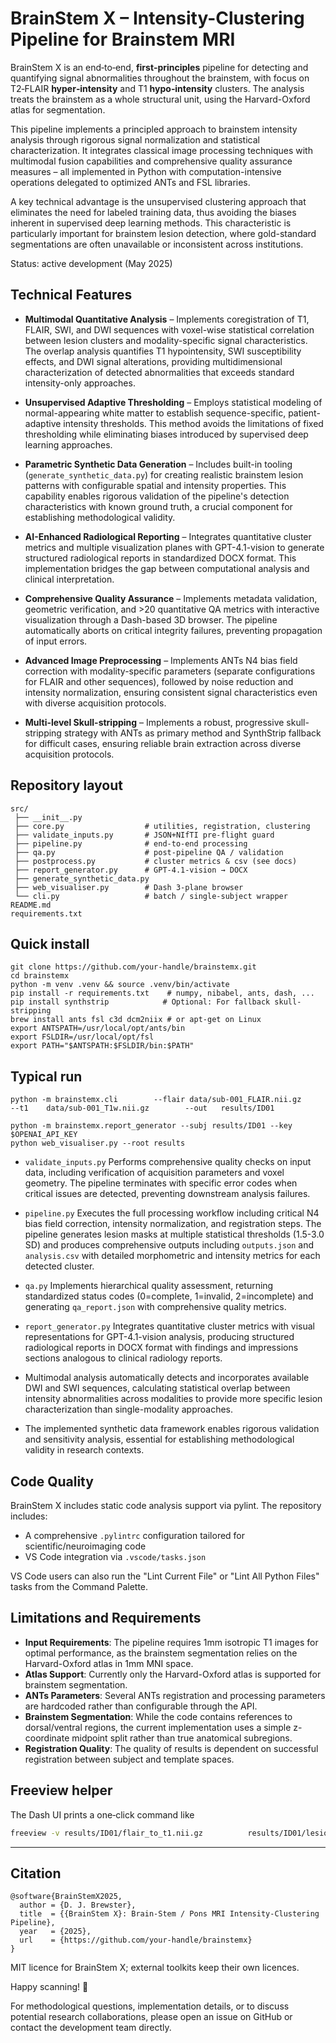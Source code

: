 # BrainStem X – Intensity-Clustering Pipeline for Brainstem MRI

BrainStem X is an end‑to‑end, **first‑principles** pipeline for detecting and quantifying signal abnormalities throughout the brainstem, with focus on T2‑FLAIR **hyper‑intensity** and T1 **hypo‑intensity** clusters. The analysis treats the brainstem as a whole structural unit, using the Harvard-Oxford atlas for segmentation.

This pipeline implements a principled approach to brainstem intensity analysis through rigorous signal normalization and statistical characterization. It integrates classical image processing techniques with multimodal fusion capabilities and comprehensive quality assurance measures – all implemented in Python with computation-intensive operations delegated to optimized ANTs and FSL libraries.

A key technical advantage is the unsupervised clustering approach that eliminates the need for labeled training data, thus avoiding the biases inherent in supervised deep learning methods. This characteristic is particularly important for brainstem lesion detection, where gold-standard segmentations are often unavailable or inconsistent across institutions.

Status: active development (May 2025)

## Technical Features

* **Multimodal Quantitative Analysis** – Implements coregistration of T1, FLAIR, SWI, and DWI sequences with voxel-wise statistical correlation between lesion clusters and modality-specific signal characteristics. The overlap analysis quantifies T1 hypointensity, SWI susceptibility effects, and DWI signal alterations, providing multidimensional characterization of detected abnormalities that exceeds standard intensity-only approaches.

* **Unsupervised Adaptive Thresholding** – Employs statistical modeling of normal-appearing white matter to establish sequence-specific, patient-adaptive intensity thresholds. This method avoids the limitations of fixed thresholding while eliminating biases introduced by supervised deep learning approaches.

* **Parametric Synthetic Data Generation** – Includes built-in tooling (`generate_synthetic_data.py`) for creating realistic brainstem lesion patterns with configurable spatial and intensity properties. This capability enables rigorous validation of the pipeline's detection characteristics with known ground truth, a crucial component for establishing methodological validity.

* **AI-Enhanced Radiological Reporting** – Integrates quantitative cluster metrics and multiple visualization planes with GPT-4.1-vision to generate structured radiological reports in standardized DOCX format. This implementation bridges the gap between computational analysis and clinical interpretation.

* **Comprehensive Quality Assurance** – Implements metadata validation, geometric verification, and >20 quantitative QA metrics with interactive visualization through a Dash-based 3D browser. The pipeline automatically aborts on critical integrity failures, preventing propagation of input errors.

* **Advanced Image Preprocessing** – Implements ANTs N4 bias field correction with modality-specific parameters (separate configurations for FLAIR and other sequences), followed by noise reduction and intensity normalization, ensuring consistent signal characteristics even with diverse acquisition protocols.

* **Multi-level Skull-stripping** – Implements a robust, progressive skull-stripping strategy with ANTs as primary method and SynthStrip fallback for difficult cases, ensuring reliable brain extraction across diverse acquisition protocols.

## Repository layout

```
src/
 ├── __init__.py
 ├── core.py                  # utilities, registration, clustering
 ├── validate_inputs.py       # JSON+NIfTI pre‑flight guard
 ├── pipeline.py              # end‑to‑end processing
 ├── qa.py                    # post‑pipeline QA / validation
 ├── postprocess.py           # cluster metrics & csv (see docs)
 ├── report_generator.py      # GPT‑4.1‑vision → DOCX
 ├── generate_synthetic_data.py
 ├── web_visualiser.py        # Dash 3‑plane browser
 └── cli.py                   # batch / single‑subject wrapper
README.md
requirements.txt
```

## Quick install

```
git clone https://github.com/your‑handle/brainstemx.git
cd brainstemx
python -m venv .venv && source .venv/bin/activate
pip install -r requirements.txt    # numpy, nibabel, ants, dash, ...
pip install synthstrip            # Optional: For fallback skull-stripping
brew install ants fsl c3d dcm2niix # or apt‑get on Linux
export ANTSPATH=/usr/local/opt/ants/bin
export FSLDIR=/usr/local/opt/fsl
export PATH="$ANTSPATH:$FSLDIR/bin:$PATH"
```

## Typical run

```
python -m brainstemx.cli        --flair data/sub‑001_FLAIR.nii.gz        --t1    data/sub‑001_T1w.nii.gz        --out   results/ID01

python -m brainstemx.report_generator --subj results/ID01 --key $OPENAI_API_KEY
python web_visualiser.py --root results
```

* `validate_inputs.py` Performs comprehensive quality checks on input data, including verification of acquisition parameters and voxel geometry. The pipeline terminates with specific error codes when critical issues are detected, preventing downstream analysis failures.

* `pipeline.py` Executes the full processing workflow including critical N4 bias field correction, intensity normalization, and registration steps. The pipeline generates lesion masks at multiple statistical thresholds (1.5-3.0 SD) and produces comprehensive outputs including `outputs.json` and `analysis.csv` with detailed morphometric and intensity metrics for each detected cluster.

* `qa.py` Implements hierarchical quality assessment, returning standardized status codes (0=complete, 1=invalid, 2=incomplete) and generating `qa_report.json` with comprehensive quality metrics.

* `report_generator.py` Integrates quantitative cluster metrics with visual representations for GPT-4.1-vision analysis, producing structured radiological reports in DOCX format with findings and impressions sections analogous to clinical radiology reports.

* Multimodal analysis automatically detects and incorporates available DWI and SWI sequences, calculating statistical overlap between intensity abnormalities across modalities to provide more specific lesion characterization than single-modality approaches.

* The implemented synthetic data framework enables rigorous validation and sensitivity analysis, essential for establishing methodological validity in research contexts.

## Code Quality

BrainStem X includes static code analysis support via pylint. The repository includes:

- A comprehensive `.pylintrc` configuration tailored for scientific/neuroimaging code
- VS Code integration via `.vscode/tasks.json`

VS Code users can also run the "Lint Current File" or "Lint All Python Files" tasks from the Command Palette.

## Limitations and Requirements

- **Input Requirements**: The pipeline requires 1mm isotropic T1 images for optimal performance, as the brainstem segmentation relies on the Harvard-Oxford atlas in 1mm MNI space.
- **Atlas Support**: Currently only the Harvard-Oxford atlas is supported for brainstem segmentation.
- **ANTs Parameters**: Several ANTs registration and processing parameters are hardcoded rather than configurable through the API.
- **Brainstem Segmentation**: While the code contains references to dorsal/ventral regions, the current implementation uses a simple z-coordinate midpoint split rather than true anatomical subregions.
- **Registration Quality**: The quality of results is dependent on successful registration between subject and template spaces.

## Freeview helper

The Dash UI prints a one‑click command like

```bash
freeview -v results/ID01/flair_to_t1.nii.gz          results/ID01/lesion_sd2.0.nii.gz:colormap=heat:opacity=0.5          results/ID01/brainstem_mask.nii.gz:colormap=blue
```

---

## Citation

```
@software{BrainStemX2025,
  author = {D. J. Brewster},
  title  = {{BrainStem X}: Brain‑Stem / Pons MRI Intensity‑Clustering Pipeline},
  year   = {2025},
  url    = {https://github.com/your‑handle/brainstemx}
}
```

MIT licence for BrainStem X; external toolkits keep their own licences.

Happy scanning! 🚀

For methodological questions, implementation details, or to discuss potential research collaborations, please open an issue on GitHub or contact the development team directly.

